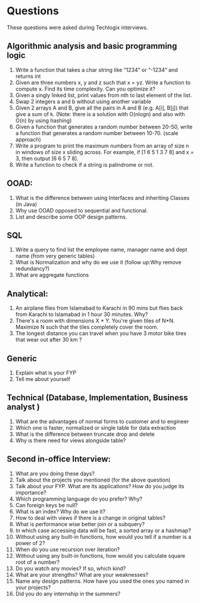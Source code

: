 # Questions
These questions were asked during Techlogix interviews.

##	Algorithmic analysis and basic programming logic
1.	Write a function that takes a char string like “1234” or “-1234” and returns int
2.	Given are three numbers x, y and z such that x = yz. Write a function to compute x. Find its time complexity. Can you optimize it?
3.	Given a singly linked list, print values from nth to last element of the list.
4.	Swap 2 integers a and b without using another variable
5.	Given 2 arrays A and B, give all the pairs in A and B (e.g. A[i], B[j]) that give a sum of k. (Note: there is a solution with O(nlogn) and also with O(n) by using hashing)
6.	Given a function that generates a random number between 20-50, write a function that generates a random number between 10-70. (scale approach)
7.	Write a program to print the maximum numbers from an array of size n in windows of size x sliding across. For example, if [1 6 5 1 3 7 8] and x = 3, then output [6 6 5 7 8].
8.	Write a function to check if a string is palindrome or not.


##	OOAD:
1.	What is the difference between using Interfaces and inheriting Classes (in Java)
2.	Why use OOAD opposed to sequential and functional.
3.	List and describe some OOP design patterns.


##	SQL
1.	Write a query to find list the employee name, manager name and dept name (from very generic tables)
2.	What is Normalization and why do we use it (follow up:Why remove redundancy?)
3.	What are aggregate functions

##	Analytical:
1.	An airplane flies from Islamabad to Karachi in 90 mins but flies back from Karachi to Islamabad in 1 hour 30 minutes. Why?
2.	There's a room with dimensions X * Y. You're given tiles of N*N. Maximize N such that the tiles completely cover the room.
3. 	The longest distance you can travel when you have 3 motor bike tires that wear out after 30 km ?

##	Generic
1.	Explain what is your FYP
2.	Tell me about yourself


##	Technical (Database, Implementation, Business analyst )
1.	What are the advantages of normal forms to customer and to engineer
2.	Which one is faster, normalized or single table for data extraction
3.	What is the difference between truncate drop and delete
4.	Why is there need for views alongside table?

##	Second in-office Interview:
1.	What are you doing these days?
2.	Talk about the projects you mentioned (for the above question)
3.	Talk about your FYP. What are its applications? How do you judge its importance?
4.	Which programming language do you prefer? Why?
5.	Can foreign keys be null?
6.	What is an index? Why do we use it?
7.	How to deal with views if there is a change in original tables?
8.	What is performance wise better join or a subquery?
9.	In which case accessing data will be fast, a sorted array or a hashmap?
10.	Without using any built-in functions, how would you tell if a number is a power of 2?
11.	When do you use recursion over iteration?
12.	Without using any built-in functions, how would you calculate square root of a number?
13.	Do you watch any movies? If so, which kind?
14.	What are your strengths? What are your weaknesses?
15.	Name any design patterns. How have you used the ones you named in your projects?
16.	Did you do any internship in the summers?
